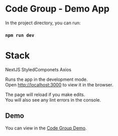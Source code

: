 # Code Group - Demo App

In the project directory, you can run:

### `npm run dev`

# Stack
NextJS
StyledComponets
Axios

Runs the app in the development mode.\
Open [http://localhost:3000](http://localhost:3000) to view it in the browser.

The page will reload if you make edits.\
You will also see any lint errors in the console.


## Demo

You can view in the [Code Group Demo](https://code-group-demo.web.app).
